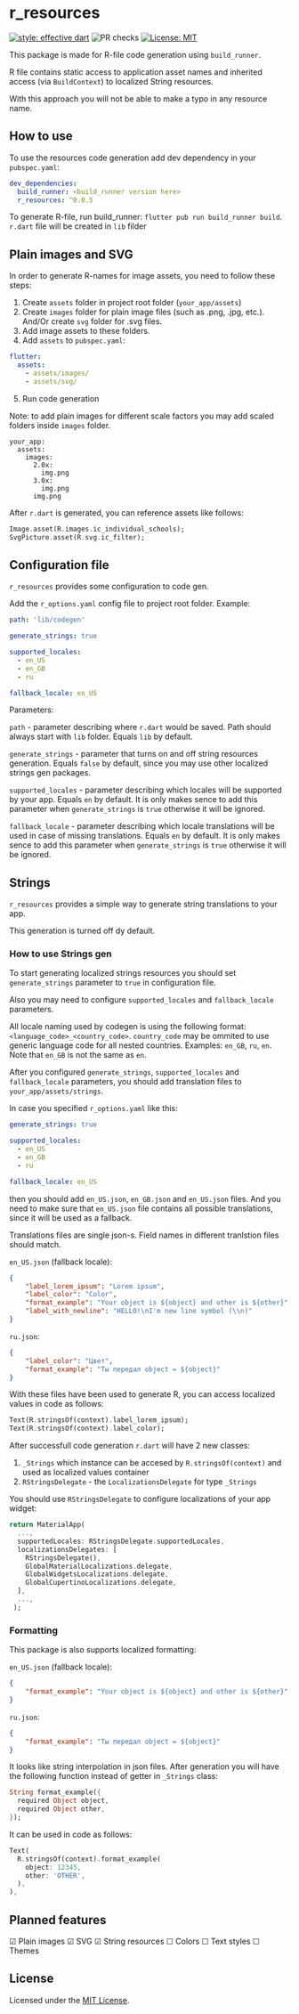 # r_resources
[![style: effective dart](https://img.shields.io/badge/style-effective_dart-40c4ff.svg)](https://pub.dev/packages/effective_dart)
![PR checks](https://github.com/SolitaryHat/r_resources/workflows/PR%20checks/badge.svg)
[![License: MIT](https://img.shields.io/badge/license-MIT-blue.svg)](https://opensource.org/licenses/MIT)

This package is made for R-file code generation using `build_runner`. 

R file contains static access to application asset names and inherited access (via `BuildContext`) to localized String resources.

With this approach you will not be able to make a typo in any resource name.

## How to use

To use the resources code generation add dev dependency in your `pubspec.yaml`:

```yaml
dev_dependencies:
  build_runner: <build_runner version here>
  r_resources: ^0.0.5
```

To generate R-file, run build_runner: `flutter pub run build_runner build`. `r.dart` file will be created in `lib` filder

## Plain images and SVG 

In order to generate R-names for image assets, you need to follow these steps:

1) Create `assets` folder in project root folder (`your_app/assets`)
2) Create `images` folder for plain image files (such as .png, .jpg, etc.). And/Or create `svg` folder for .svg files.
3) Add image assets to these folders.
4) Add `assets` to `pubspec.yaml`:
```yaml
flutter:
  assets:
    - assets/images/
    - assets/svg/
```
5) Run code generation

Note: to add plain images for different scale factors you may add scaled folders inside `images` folder.  

```
your_app:
  assets:
    images:
      2.0x:
        img.png
      3.0x:
        img.png
      img.png
```

After `r.dart` is generated, you can reference assets like follows:

```dart
Image.asset(R.images.ic_individual_schools);
SvgPicture.asset(R.svg.ic_filter);
```

## Configuration file

`r_resources` provides some configuration to code gen.

Add the `r_options.yaml` config file to project root folder. Example:

```yaml
path: 'lib/codegen'

generate_strings: true

supported_locales:
  - en_US
  - en_GB
  - ru

fallback_locale: en_US
```

Parameters:

`path` - parameter describing where `r.dart` would be saved. Path should always start with `lib` folder. Equals `lib` by default.

`generate_strings` - parameter that turns on and off string resources generation. Equals `false` by default, since you may use other localized strings gen packages. 

`supported_locales` - parameter describing which locales will be supported by your app. Equals `en` by default. It is only makes sence to add this parameter when `generate_strings` is `true` otherwise it will be ignored.

`fallback_locale` - parameter describing which locale translations will be used in case of missing translations. Equals `en` by default. It is only makes sence to add this parameter when `generate_strings` is `true` otherwise it will be ignored.

## Strings

`r_resources` provides a simple way to generate string translations to your app. 

This generation is turned off dy default.

### How to use Strings gen

To start generating localized strings resources you should set `generate_strings` parameter to `true` in configuration file.

Also you may need to configure `supported_locales` and `fallback_locale` parameters.

All locale naming used by codegen is using the following format: `<language_code>_<country_code>`. `country_code` may be ommited to use generic language code for all nested countries. Examples: `en_GB`, `ru`, `en`. Note that `en_GB` is not the same as `en`. 

After you configured `generate_strings`, `supported_locales` and `fallback_locale` parameters, you should add translation files to `your_app/assets/strings`.

In case you specified `r_options.yaml` like this:
```yaml
generate_strings: true

supported_locales:
  - en_US
  - en_GB
  - ru

fallback_locale: en_US
```
then you should add `en_US.json`, `en_GB.json` and `en_US.json` files. And you need to make sure that `en_US.json` file contains all possible translations, since it will be used as a fallback.

Translations files are single json-s. Field names in different tranlstion files should match.

`en_US.json` (fallback locale):
```json
{
    "label_lorem_ipsum": "Lorem ipsum",
    "label_color": "Color",
    "format_example": "Your object is ${object} and other is ${other}",
    "label_with_newline": "HELLO!\nI'm new line symbol (\\n)"
}
```

`ru.json`:
```json
{
    "label_color": "Цвет",
    "format_example": "Ты передал object = ${object}"
}
```

With these files have been used to generate R, you can access localized values in code as follows:

```dart
Text(R.stringsOf(context).label_lorem_ipsum);
Text(R.stringsOf(context).label_color);
```

After successfull code generation `r.dart` will have 2 new classes: 
1) `_Strings` which instance can be accesed by `R.stringsOf(context)` and used as localized values container
2) `RStringsDelegate` - the `LocalizationsDelegate` for type `_Strings`

You should use `RStringsDelegate` to configure localizations of your app widget:

```dart
return MaterialApp(
  ...,
  supportedLocales: RStringsDelegate.supportedLocales,
  localizationsDelegates: [
    RStringsDelegate(),
    GlobalMaterialLocalizations.delegate,
    GlobalWidgetsLocalizations.delegate,
    GlobalCupertinoLocalizations.delegate,
  ],
  ...,
 );
```

### Formatting
This package is also supports localized formatting:

`en_US.json` (fallback locale):
```json
{
    "format_example": "Your object is ${object} and other is ${other}"
}
```

`ru.json`:
```json
{
    "format_example": "Ты передал object = ${object}"
}
```

It looks like string interpolation in json files. After generation you will have the following function instead of getter in `_Strings` class:

```dart
String format_example({
  required Object object,
  required Object other,
});
```

It can be used in code as follows:

```dart
Text(
  R.stringsOf(context).format_example(
    object: 12345,
    other: 'OTHER',
  ),
),
```

## Planned features

☑ Plain images
☑ SVG
☑ String resources
☐ Colors
☐ Text styles
☐ Themes

## License

Licensed under the [MIT License](LICENSE).
